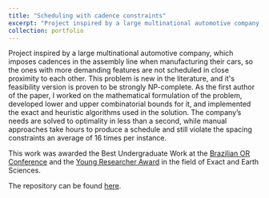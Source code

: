 ```yaml
---
title: "Scheduling with cadence constraints"
excerpt: "Project inspired by a large multinational automotive company, which imposes cadences in the assembly line when manufacturing their cars, so the ones with more demanding features are not scheduled in close proximity to each other."
collection: portfolio
---
```


Project inspired by a large multinational automotive company, which imposes cadences in the assembly line when manufacturing their cars, so the ones with more demanding features are not scheduled in close proximity to each other. This problem is new in the literature, and it's feasibility version is proven to be strongly NP-complete. As the first author of the paper, I worked on the mathematical formulation of the problem, developed lower and upper combinatorial bounds for it, and implemented the exact and heuristic algorithms used in the solution. The company’s needs are solved to optimality in less than a second, while manual approaches take hours to produce a schedule and still violate the spacing constraints an average of 16 times per instance.

This work was awarded the Best Undergraduate Work at the [Brazilian OR Conference](https://sbpo2021.galoa.com.br/) and the [Young Researcher Award](http://www.propesq.ufpb.br/propesq/contents/noticias/xxx-enic-premiados-2022/lista-premiados-xxx_enic_2022.pdf) in the field of Exact and Earth Sciences.

The repository can be found [here](https://github.com/laradicp/scheduling-with-cadences).
